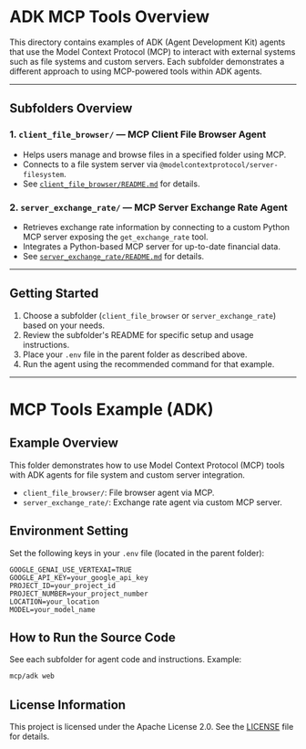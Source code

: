 # ADK MCP Tools Overview

This directory contains examples of ADK (Agent Development Kit) agents that use the Model Context Protocol (MCP) to interact with external systems such as file systems and custom servers. Each subfolder demonstrates a different approach to using MCP-powered tools within ADK agents.

---

## Subfolders Overview

### 1. `client_file_browser/` — MCP Client File Browser Agent
- Helps users manage and browse files in a specified folder using MCP.
- Connects to a file system server via `@modelcontextprotocol/server-filesystem`.
- See [`client_file_browser/README.md`](./client_file_browser/README.md) for details.

### 2. `server_exchange_rate/` — MCP Server Exchange Rate Agent
- Retrieves exchange rate information by connecting to a custom Python MCP server exposing the `get_exchange_rate` tool.
- Integrates a Python-based MCP server for up-to-date financial data.
- See [`server_exchange_rate/README.md`](./server_exchange_rate/README.md) for details.


---

## Getting Started

1. Choose a subfolder (`client_file_browser` or `server_exchange_rate`) based on your needs.
2. Review the subfolder's README for specific setup and usage instructions.
3. Place your `.env` file in the parent folder as described above.
4. Run the agent using the recommended command for that example.

---

# MCP Tools Example (ADK)

## Example Overview
This folder demonstrates how to use Model Context Protocol (MCP) tools with ADK agents for file system and custom server integration.

- `client_file_browser/`: File browser agent via MCP.
- `server_exchange_rate/`: Exchange rate agent via custom MCP server.

## Environment Setting
Set the following keys in your `.env` file (located in the parent folder):

```
GOOGLE_GENAI_USE_VERTEXAI=TRUE
GOOGLE_API_KEY=your_google_api_key
PROJECT_ID=your_project_id
PROJECT_NUMBER=your_project_number
LOCATION=your_location
MODEL=your_model_name
```

## How to Run the Source Code
See each subfolder for agent code and instructions. Example:

```bash
mcp/adk web
```

## License Information
This project is licensed under the Apache License 2.0. See the [LICENSE](../../LICENSE) file for details.
